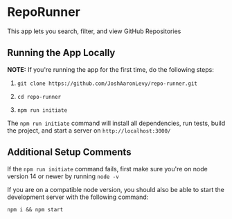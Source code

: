 # RepoRunner

This app lets you search, filter, and view GitHub Repositories

## Running the App Locally

**NOTE:** If you're running the app for the first time, do the following steps:

1. `git clone https://github.com/JoshAaronLevy/repo-runner.git`

2. `cd repo-runner`

3. `npm run initiate`

The `npm run initiate` command will install all dependencies, run tests, build the project, and start a server on `http://localhost:3000/`

## Additional Setup Comments

If the `npm run initiate` command fails, first make sure you're on node version 14 or newer by running `node -v`

If you are on a compatible node version, you should also be able to start the development server with the following command:

`npm i && npm start`

